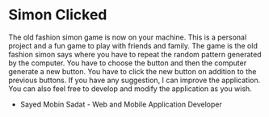 # Simon Clicked
The old fashion simon game is now on your machine. This is a personal project and a fun game to play with friends and family. The game is the old fashion simon says where you have to repeat the random pattern generated by the computer. You have to choose the button and then the computer generate a new button. You have to click the new button on addition to the previous buttons. If you have any suggestion, I can improve the application. You can also feel free to develop and modify the application as you wish.

  - Sayed Mobin Sadat - Web and Mobile Application Developer
